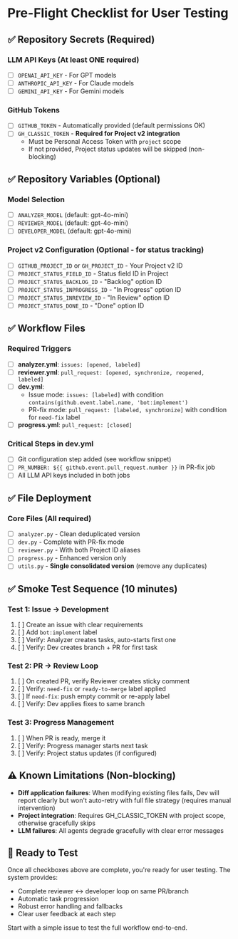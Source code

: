 # Pre-Flight Checklist for User Testing

## ✅ Repository Secrets (Required)

### LLM API Keys (At least ONE required)
- [ ] `OPENAI_API_KEY` - For GPT models
- [ ] `ANTHROPIC_API_KEY` - For Claude models  
- [ ] `GEMINI_API_KEY` - For Gemini models

### GitHub Tokens
- [ ] `GITHUB_TOKEN` - Automatically provided (default permissions OK)
- [ ] `GH_CLASSIC_TOKEN` - **Required for Project v2 integration**
  - Must be Personal Access Token with `project` scope
  - If not provided, Project status updates will be skipped (non-blocking)

## ✅ Repository Variables (Optional)

### Model Selection
- [ ] `ANALYZER_MODEL` (default: gpt-4o-mini)
- [ ] `REVIEWER_MODEL` (default: gpt-4o-mini)  
- [ ] `DEVELOPER_MODEL` (default: gpt-4o-mini)

### Project v2 Configuration (Optional - for status tracking)
- [ ] `GITHUB_PROJECT_ID` or `GH_PROJECT_ID` - Your Project v2 ID
- [ ] `PROJECT_STATUS_FIELD_ID` - Status field ID in Project
- [ ] `PROJECT_STATUS_BACKLOG_ID` - "Backlog" option ID
- [ ] `PROJECT_STATUS_INPROGRESS_ID` - "In Progress" option ID  
- [ ] `PROJECT_STATUS_INREVIEW_ID` - "In Review" option ID
- [ ] `PROJECT_STATUS_DONE_ID` - "Done" option ID

## ✅ Workflow Files

### Required Triggers
- [ ] **analyzer.yml**: `issues: [opened, labeled]`
- [ ] **reviewer.yml**: `pull_request: [opened, synchronize, reopened, labeled]`
- [ ] **dev.yml**: 
  - Issue mode: `issues: [labeled]` with condition `contains(github.event.label.name, 'bot:implement')`
  - PR-fix mode: `pull_request: [labeled, synchronize]` with condition for `need-fix` label
- [ ] **progress.yml**: `pull_request: [closed]`

### Critical Steps in dev.yml
- [ ] Git configuration step added (see workflow snippet)
- [ ] `PR_NUMBER: ${{ github.event.pull_request.number }}` in PR-fix job
- [ ] All LLM API keys included in both jobs

## ✅ File Deployment

### Core Files (All required)
- [ ] `analyzer.py` - Clean deduplicated version
- [ ] `dev.py` - Complete with PR-fix mode
- [ ] `reviewer.py` - With both Project ID aliases
- [ ] `progress.py` - Enhanced version only
- [ ] `utils.py` - **Single consolidated version** (remove any duplicates)

## ✅ Smoke Test Sequence (10 minutes)

### Test 1: Issue → Development
1. [ ] Create an issue with clear requirements
2. [ ] Add `bot:implement` label
3. [ ] Verify: Analyzer creates tasks, auto-starts first one
4. [ ] Verify: Dev creates branch + PR for first task

### Test 2: PR → Review Loop  
1. [ ] On created PR, verify Reviewer creates sticky comment
2. [ ] Verify: `need-fix` or `ready-to-merge` label applied
3. [ ] If `need-fix`: push empty commit or re-apply label
4. [ ] Verify: Dev applies fixes to same branch

### Test 3: Progress Management
1. [ ] When PR is ready, merge it
2. [ ] Verify: Progress manager starts next task
3. [ ] Verify: Project status updates (if configured)

## ⚠️ Known Limitations (Non-blocking)

- **Diff application failures**: When modifying existing files fails, Dev will report clearly but won't auto-retry with full file strategy (requires manual intervention)
- **Project integration**: Requires GH_CLASSIC_TOKEN with project scope, otherwise gracefully skips
- **LLM failures**: All agents degrade gracefully with clear error messages

## 🚀 Ready to Test

Once all checkboxes above are complete, you're ready for user testing. The system provides:
- Complete reviewer ↔ developer loop on same PR/branch
- Automatic task progression 
- Robust error handling and fallbacks
- Clear user feedback at each step

Start with a simple issue to test the full workflow end-to-end.